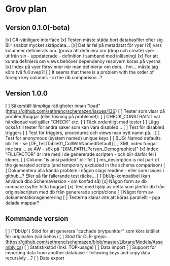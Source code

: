 ﻿# Grov plan

## Version 0.1.0(-beta)

[x] C#-vänligare interface
[x] Testen måste städa bort databasfiler efter sig. Blir snabbt mycket skräpdata...
[x] Det är fel på metadatat för vyer (?!) vars kolumner definierats om. (prova att definiera om (drop och create) vyer utifrån sin - uppdaterade - definition i samband med inläsning)
    [x] För att kunna definiera om views behöver dependency resolvern köras på vyerna
    [x] Index på vyer försvinner när man definierar om dem... hm... måste jag köra två full svep?!
[ ] It seems that there is a problem with the order of foreign key columns - in the db comparison...?


## Version 1.0.0

[ ] Säkerställ lämpliga rättigheter innan "load" (https://github.com/sethreno/schemazen/issues/136)
[ ] Tester som visar på problem/buggar (eller lösning på problemet):
    [ ] CHECK_CONSTRAINT väl hårdkodad vad gäller "CHECK" etc. 
        [ ] Täck ordentligt med tester
        [ ] Lägg också till tester för andra saker som kan vara disabled...
    [ ] Test för disabled triggers
    [ ] Test för triggers, procedures och views man bytt namn på...
    [ ] Test for anonymous (system named) unique keys
    [ ] BUG: Named defaults blir fel - se [DF_TestTable01_ColWithNamedDefault]
    [ ] XML index fungar inte bra ... se AW - sök på "[XMLPATH_Person_Demographics]"
    [x] Index "FILLFACTOR" är inte med i de genererade scripten - och blir därför fel i kloner.
[ ] Column "is ansi padded" blir fel 
[ ] ms_description is not part of the generated scripts (and temporary excluded in the schema comparison)
[ ] Dokumentera alla kända problem i någon slags readme - eller som issues i github...? Eller så får fallerande test räcka...
[ ] DbUp-kompatibel (kan använda dbo.SchemaVersion - om konfad så) 
[x] Någon form av db compare (syfte: hitta buggar)
[x] Test med hjälp av detta som jämför db från originalscripten med db från genererade script/clone
[ ] Något form av dokumentationsgenerering
[ ] Testerna klarar inte att köras parallellt - pga delade mappar?
 
## Kommande version

[ ] ("DbUp") Stöd för att generera "cachade brytpunkter" som körs istället för originalen (vid behov)
[ ] Stöd för CLR-grejor... (https://github.com/sethreno/schemazen/blob/master/Library/Models/Assembly.cs)
[ ] Statistikstöd (Inkl. TOP-usage)
[ ] Data import
[ ] Support for importing data from another database - following keys and copy data recursivly ...?
[ ] Data export